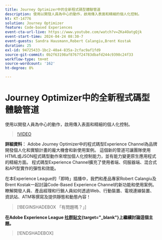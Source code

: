 ```yaml
---
title: Journey Optimizer中的全新程式碼型體驗管道
description: 使用以開發人員為中心的動作，啟用傳入表面和精細的個人化控制。
kt: KT-14776
solution: Journey Optimizer
feature: Code-based Experiences
event-cta-url-live: https://www.youtube.com/watch?v=ZKa4OatgQjk
event-start-time: 2024-04-24 08:30-7
event-guests: Sandra Hausmann,Robert Calangiu,Brent Kostak
duration: 25
exl-id: 94725433-1bc2-40a4-835a-2cfac9af1fd9
source-git-commit: 0b2f63198af8767f24783dbafd244c9398c24f33
workflow-type: tm+mt
source-wordcount: '162'
ht-degree: 0%

---
```


# Journey Optimizer中的全新程式碼型體驗管道

使用以開發人員為中心的動作，啟用傳入表面和精細的個人化控制。

>[!VIDEO](https://video.tv.adobe.com/v/3428095/?quality=12&learn=on)

**詳細資料**： Adobe Journey Optimizer中的程式碼型Experience Channel為品牌開發個人化和實驗計畫的龐大機會和新使用案例。 這個新的管道可讓團隊使用HTML或JSON程式碼型動作來增加個人化控制能力，並有能力變更原生應用程式的精細方面。 程式碼型Experience Channel擴充了使用者端、伺服器端、混合式和API型實作的彈性和效能。

在本Experience League的「即時」插播中，我們和產品專家Robert Calangiu及Brent Kostak一起討論Code-Based Experience Channel的新功能和使用案例。 瞭解開發人員、產品經理和行銷人員如何透過Web、行動裝置、電視連線裝置、資訊站、ATM等撰寫及提供靜態和動態內容！

>[!BEGINSHADEBOX 「有問題嗎？」]

**在Adobe Experience League [社群貼文](https://experienceleaguecommunities.adobe.com/t5/journey-optimizer-discussions/experience-league-live-post-session-discussion-new-code-based/m-p/668305#M205){target="_blank"}上繼續討論這個主題。**

>[!ENDSHADEBOX]
